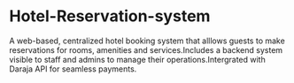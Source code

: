 # Hotel-Reservation-system
A web-based, centralized hotel booking system that alllows guests to make reservations for rooms, amenities and services.Includes a backend system visible to staff and admins to manage their operations.Intergrated with Daraja API for seamless payments. 
